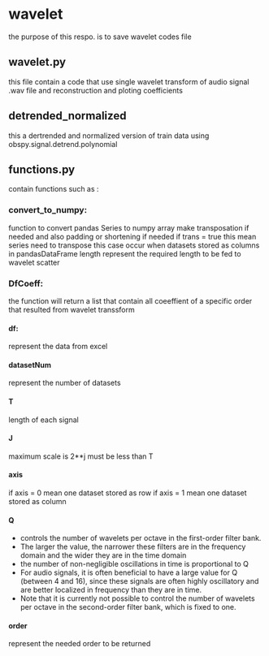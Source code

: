 # wavelet
the purpose of this respo. is to save wavelet codes file  
## wavelet.py
this file contain a code that use single wavelet transform of audio signal .wav file and reconstruction and ploting coefficients 
## detrended_normalized 
this a dertrended and normalized version of train data using obspy.signal.detrend.polynomial
## functions.py
contain functions such as : 
### convert_to_numpy:
function to convert pandas Series to numpy array make transposation if needed and also padding 
or shortening if needed 
if trans = true this mean series need to transpose this case occur when 
datasets stored as columns in pandasDataFrame
length represent the required length  to be fed to wavelet scatter
### DfCoeff:
the function will return a list that contain all coeeffient of a specific order that 
resulted from wavelet transsform 

#### df:
represent the data from excel 
#### datasetNum
represent the number of datasets
#### T
length of each signal 
#### J 
maximum scale is 2**j must be less than T
#### axis
if axis = 0 mean one dataset stored as row 
if axis = 1 mean one dataset stored as column
#### Q
* controls the number of wavelets per octave in the first-order filter bank.
* The larger the value, the narrower these filters are in the frequency domain 
          and the wider they are in the time domain
* the number of non-negligible oscillations in time is proportional to Q
* For audio signals, it is often beneficial to have a large value for Q 
        (between 4 and 16), since these signals are often highly oscillatory
        and are better localized in frequency than they are in time.
* Note that it is currently not possible to control the number
        of wavelets per octave in the second-order filter bank, which is fixed to one.
#### order 
represent the needed order to be returned
